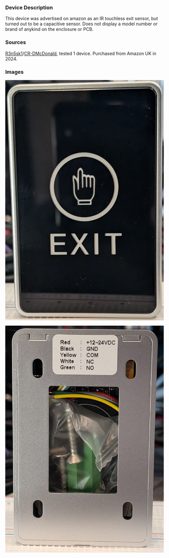 ### Device Description

This device was advertised on amazon as an IR touchless exit sensor, but turned out to be a capacitive sensor. Does not display a model number or brand of anykind on the enclosure or PCB.

### Sources

[R3n5sk1](https://twitter.com/R3n5k1)/[CR-DMcDonald](https://github.com/CR-DMcDonald), tested 1 device. Purchased from Amazon UK in 2024.

### Images

![](img/unknown-00/unknown-00-front.png)

![](img/unknown-00/unknown-00-rear.png)